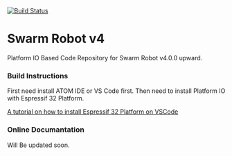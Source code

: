 [![Build Status](https://travis-ci.org/NuwanJ/swarm-robot-v4.svg?branch=master)](https://travis-ci.org/NuwanJ/swarm-robot-v4)

# Swarm Robot v4
Platform IO Based Code Repository for Swarm Robot v4.0.0 upward.

### Build Instructions ###
First need install ATOM IDE or VS Code first.
Then need to install Platform IO with Espressif 32 Platform.

[A tutorial on how to install Espressif 32 Platform on VSCode](https://www.instructables.com/id/Develop-ESP32-With-PlatformIO-IDE/)

### Online Documantation  ###

Will Be updated soon.
